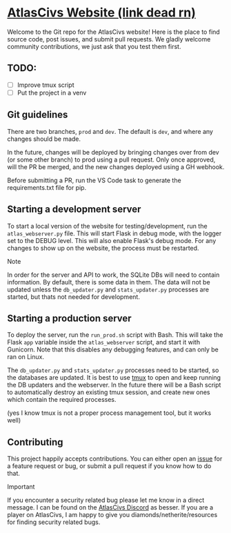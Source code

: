 # [AtlasCivs Website (link dead rn)]()
Welcome to the Git repo for the AtlasCivs website! Here is the place to find source code, post issues, and submit pull requests. 
We gladly welcome community contributions, we just ask that you test them first. 



## TODO:
- [ ] Improve tmux script
- [ ] Put the project in a venv

## Git guidelines
There are two branches, `prod` and `dev`. The default is `dev`, and where any changes should be made. 

In the future, changes will be deployed by bringing changes over from dev (or some other branch) to prod using a pull request.
Only once approved, will the PR be merged, and the new changes deployed using a GH webhook. 

Before submitting a PR, run the VS Code task to generate the requirements.txt file for pip.



## Starting a development server
To start a local version of the website for testing/development, run the
`atlas_webserver.py` file. This will start Flask in debug mode, with the logger set
to the DEBUG level. This will also enable Flask's debug mode. For any changes to show
up on the website, the process must be restarted.

> [!NOTE]
> In order for the server and API to work, the SQLite DBs will need to contain information. By default, there is some 
data in them. The data will not be updated unless the `db_updater.py` and `stats_updater.py` processes are started, 
but thats not needed for development. 



## Starting a production server
To deploy the server, run the `run_prod.sh` script with Bash. This will take the Flask `app` variable inside the
`atlas_webserver` script, and start it with Gunicorn. Note that this disables any debugging features, and can only be ran on Linux.

The `db_updater.py` and `stats_updater.py` processes need to be started, so the databases are updated. It is best to use 
[tmux](https://github.com/tmux/tmux?tab=readme-ov-file#welcome-to-tmux) to open and keep running the DB updaters and the webserver.
In the future there will be a Bash script to automatically destroy an existing tmux session, and create new ones which contain the 
required processes.

(yes I know tmux is not a proper process management tool, but it works well)


## Contributing
This project happily accepts contributions. You can either open an [issue](https://github.com/besser435/AtlasCivs-Website/issues) for a 
feature request or bug, or submit a pull request if you know how to do that.

> [!IMPORTANT]
> If you encounter a security related bug please let me know in a direct message. I can be found on the [AtlasCivs Discord](https://discord.gg/tZGNUPByjA) as besser.
> If you are a player on AtlasCivs, I am happy to give you diamonds/netherite/resources for finding security related bugs.

